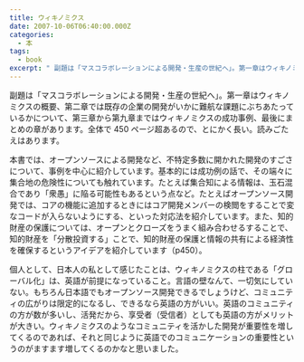 ```yaml
---
title: ウィキノミクス
date: 2007-10-06T06:40:00.000Z
categories:
  - 本
tags:
  - book
excerpt: " 副題は「マスコラボレーションによる開発・生産の世紀へ」。第一章はウィキノミクスの概要、第二章では既存の企業の開発がいかに難航な課題にぶちあたっているかについて、第三章から第九章まではウィキノミクスの成功事例、最後にまとめの章があります。全体で450ページ超あるので、とにかく長い。読みごたえはあります。"
---
```


[](http://www.amazon.co.jp/gp/product/482224587X/249-8435951-8869142?ie=UTF8&tag=yutakayamaguc-22&linkCode=xm2&camp=247&creativeASIN=482224587X) 副題は「マスコラボレーションによる開発・生産の世紀へ」。第一章はウィキノミクスの概要、第二章では既存の企業の開発がいかに難航な課題にぶちあたっているかについて、第三章から第九章まではウィキノミクスの成功事例、最後にまとめの章があります。全体で 450 ページ超あるので、とにかく長い。読みごたえはあります。

本書では、オープンソースによる開発など、不特定多数に開かれた開発のすごさについて、事例を中心に紹介しています。基本的には成功例の話で、その端々に集合地の危険性についても触れています。たとえば集合知による情報は、玉石混合であり「衆愚」に陥る可能性もあるという点など。たとえばオープンソース開発では、コアの機能に追加するときにはコア開発メンバーの検閲をすることで変なコードが入らないようにする、といった対応法を紹介しています。また、知的財産の保護については、オープンとクローズをうまく組み合わせるすることで、知的財産を「分散投資する」ことで、知的財産の保護と情報の共有による経済性を確保するというアイデアを紹介しています（p450）。

個人として、日本人の私として感じたことは、ウィキノミクスの柱である「グローバル化」は、英語が前提になっていること。言語の壁なんて、一切気にしていない。もちろん日本語でもオープンソース開発できるでしょうけど、コミュニティの広がりは限定的になるし、できるなら英語の方がいい。英語のコミュニティの方が数が多いし、活発だから、享受者（受信者）としても英語の方がメリットが大きい。ウィキノミクスのようなコミュニティを活かした開発が重要性を増してくるのであれば、それと同じように英語でのコミュニケーションの重要性というのがますます増してくるのかなと思いました。
